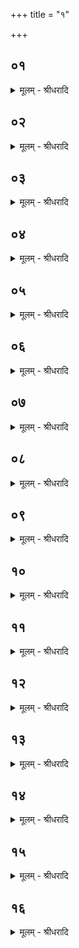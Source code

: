 +++
title = "१"

+++


## ०१
<details><summary>मूलम् - श्रीधरादि</summary>

उद्दा᳘लको हा᳘रुणिः॥  
(रु) उदीच्या᳘न्वृतो᳘ धावया᳘ञ्चकार त᳘स्य निष्क᳘ ऽउपा᳘हित ऽआसैत᳘द्ध स्म वै तत्पू᳘र्व्वेषां व्वृता᳘नां धाव᳘यतामेकधन᳘मुपा᳘हितं भवत्युपवह्ला᳘य बि᳘भ्यतां ता᳘न्होदीच्या᳘नां ब्राह्मणान्भी᳘र्व्विवेद॥
</details>

## ०२
<details><summary>मूलम् - श्रीधरादि</summary>

कौ᳘रुपाञ्चालो वा᳘ ऽअय᳘म्ब्रह्मा᳘ ब्रह्मपुत्रः[[!!]]॥  
(त्रो) यद्वै᳘ नो ऽयम᳘र्द्धन्न᳘ पर्य्याद᳘दीत ह᳘न्तैनम्ब्रह्मो᳘द्यमाह्व᳘यामहा ऽइ᳘ति के᳘न व्वीरेणे᳘ति स्वैदायनेने᳘ति शौ᳘नको ह स्वैदायन᳘ ऽआस॥
</details>

## ०३
<details><summary>मूलम् - श्रीधरादि</summary>

ते᳘ होचुः॥  
स्वै᳘दायन त्व᳘या व्वीरे᳘णेमं᳘ प्रतिसं᳘यतामहा ऽइ᳘ति स᳘ होवाचोपा᳘त्र ख᳘लु रमताहं᳘[[!!]] न्वेनं व्वेदानी᳘ति त᳘ᳫँ᳘ हाभिप्र᳘पेदे त᳘ᳫँ᳘ हाभिप्र᳘पन्नम᳘भ्युवाद स्वै᳘दायना३ ऽइ᳘ति हो᳘३ गौतमस्य पुत्रेती᳘तरः प्र᳘तिशुश्राव त᳘ᳫँ᳘ ह त᳘त ऽएव प्र᳘ष्टुं दध्रे॥
</details>

## ०४
<details><summary>मूलम् - श्रीधरादि</summary>

स वै᳘ गौतमस्य पुत्र व्वृतो ज᳘नं धावयेत्॥  
(द्यो᳘) यो᳘ दर्शपूर्णमास᳘योरष्टौ᳘ पुर᳘स्ता᳘दा᳘ज्यभागान्विद्यात्प᳘ञ्च मध्यतो᳘ हवि᳘र्भागान्ष᳘ट् प्राजापत्या᳘नष्टा᳘ ऽउप᳘रिष्टादा᳘ज्यभागान्॥
</details>

## ०५
<details><summary>मूलम् - श्रीधरादि</summary>

स वै᳘ गौतमस्य पुत्र व्वृतो ज᳘नं धावयेत्॥  
(द्य) यस्त᳘द्दर्शपूर्णमास᳘योर्व्विद्याद्य᳘स्मादिमाः᳘ प्रजा᳘ ऽअदं᳘तका जा᳘यंते य᳘स्मादासां जा᳘यंते य᳘स्मादासां प्रभिद्यं᳘ते य᳘स्मादासाᳫँ᳭ संस्ति᳘ष्ठन्ते य᳘स्मादासां पु᳘नरुत्तमे व्व᳘यसि स᳘र्व्व᳘ ऽएव᳘ प्रभिद्य᳘न्ते य᳘स्माद᳘धर ऽएवा᳘ग्रे[[!!]] जा᳘यन्ते ऽथो᳘त्तरे य᳘स्माद᳘णीयाᳫँ᳭स ऽएवा᳘धरे प्र᳘थीयाᳫँ᳭स ऽउ᳘त्तरे य᳘स्माद्द᳘ᳫँ᳘ष्ट्रा व्व᳘र्षीयाᳫँ᳘सो य᳘स्मात्समा ऽएव[[!!]] ज᳘म्भ्याः॥
</details>

## ०६
<details><summary>मूलम् - श्रीधरादि</summary>

स वै᳘ गौतमस्य पुत्र व्वृतो ज᳘नं धावयेत्॥  
(द्य) यस्त᳘द्दर्शपूर्णमास᳘योर्व्विद्याद्य᳘स्मादिमाः᳘ प्रजा᳘ लोमशा जा᳘यन्ते य᳘स्मादासां पु᳘नरिव श्म᳘श्रूण्यौ᳘पपक्ष्याणि दु᳘र्बीरिणानि जा᳘यन्ते य᳘स्माच्छीर्ष᳘ण्येवा᳘ग्रे पलितो भ᳘वत्य᳘थ पु᳘नरुत्तमे व्व᳘यसि स᳘र्व्व ऽएव᳘ पलितो᳘ भवति॥
</details>

## ०७
<details><summary>मूलम् - श्रीधरादि</summary>

स वै᳘ गौतमस्य पुत्र व्वृतो ज᳘नं धावयेत्॥  
(द्य) यस्त᳘द्दर्शपूर्णमास᳘योर्व्विद्याद्य᳘स्मात्कुमार᳘स्य रे᳘तः सिक्तं न᳘ संभ᳘वति य᳘स्मादस्य मध्यमे व्व᳘यसि संभ᳘वति य᳘स्मादस्य पु᳘नरुत्तमे व्व᳘यसि न᳘ संभ᳘वति॥
</details>

## ०८
<details><summary>मूलम् - श्रीधरादि</summary>

यो᳘ गायत्रीᳫँ᳭ ह᳘रिणीम्॥  
(ञ्ज्यो᳘) ज्यो᳘तिष्पक्षां य᳘जमानᳫँ᳭ स्वर्ग्गं᳘ लोक᳘मभिव᳘हंतीं व्विद्यादि᳘ति त᳘स्मै ह निष्कं प्र᳘ददावनूचानः᳘ स्वैदायनासि सुव᳘र्णं वाव[[!!]] सुवर्णवि᳘दे ददती᳘ति त᳘ᳫँ᳘ होपगु᳘ह्य नि᳘श्चक्राम त᳘ᳫँ᳘ ह पप्रच्छुः कि᳘मिवैष᳘ गौतम᳘स्य पु᳘त्रो ऽभूदि᳘ति॥
</details>

## ०९
<details><summary>मूलम् - श्रीधरादि</summary>

स᳘ होवाच॥  
य᳘था ब्रह्मा᳘ ब्रह्मपुत्रो᳘ मू᳘र्द्धा ऽस्य व्वि᳘पतेद्य᳘ ऽएनमुपव᳘ह्लेते᳘ति ते᳘ ह त᳘त ऽएव᳘ व्विप्रे᳘युस्त᳘ᳫँ᳘ ह त᳘त ऽएव᳘ समि᳘त्पाणिः प्र᳘तिचक्रम ऽउ᳘प त्वा ऽऽयानी᳘नि कि᳘मध्येष्य᳘माण ऽइ᳘ति या᳘नेव᳘ मा प्रश्नान᳘प्राक्षीस्ता᳘नेव᳘ मे व्वि᳘ब्रूही᳘ति स᳘ होवाचा᳘नुपेतायैव᳘ त ऽएनान्ब्रवाणी᳘ति॥
</details>

## १०
<details><summary>मूलम् - श्रीधरादि</summary>

त᳘स्मा ऽउ हैत᳘दुवाच॥  
द्वा᳘वाघारौ प᳘ञ्च प्रयाजा᳘ ऽआग्नेय ऽआ᳘ज्यभागो ऽष्टम᳘ ऽए᳘ते ऽष्टौ᳘ पुर᳘स्तादा᳘ज्यभागाः सौम्य ऽआ᳘ज्यभागो हवि᳘र्भागाणां प्रथमो᳘ हविर्हि सो᳘म ऽआग्नेयः᳘ पुरोडा᳘शो ऽग्नीषोमी᳘य ऽउपाᳫँ᳭शुया᳘जो ऽग्नीषोमी᳘यः पुरोडा᳘शो ऽग्निः᳘ स्विष्टकृ᳘देते प᳘ञ्च मध्यतो᳘ हवि᳘र्भागाः॥
</details>

## ११
<details><summary>मूलम् - श्रीधरादि</summary>

प्राशित्रं᳘ चे᳘डा च॥  
य᳘च्चाग्नी᳘ध ऽआद᳘धाति ब्रह्मभागो᳘ यजमानभा᳘गो ऽन्वाहा᳘र्य्य ऽएते᳘ ष᳘ट् प्राजापत्यास्त्र᳘यो ऽनुयाजा᳘श्चत्वा᳘रः पत्नीसंयाजाः᳘ समिष्टयजु᳘रष्टम᳘मे᳘ते ऽष्टा᳘ ऽउप᳘रिष्टादा᳘ज्यभागाः॥
</details>

## १२
<details><summary>मूलम् - श्रीधरादि</summary>

(०) अ᳘थ य᳘दपुरो ऽनुवा᳘क्यकाः[[!!]] प्रयाजा भ᳘वन्ति॥  
त᳘स्मादिमाः᳘ प्रजा᳘ ऽअद᳘न्तका जायन्ते᳘ ऽथ य᳘त्पुरोनुवा᳘क्यवन्ति[[!!]] हवी᳘ᳫँ᳘षि भ᳘वन्ति त᳘स्मादासां जायन्ते ऽथ[[!!]] य᳘दपुरोऽनुवा᳘क्यका ऽअनुयाजा[[!!]] भ᳘वन्ति त᳘स्मादासां प्र᳘भिद्यन्ते᳘ ऽथ य᳘त्पुरोनुवा᳘क्यवन्तः[[!!]] पत्नीसंयाजा भ᳘वन्ति त᳘स्मादासाᳫँ᳭ सं᳘तिष्ठन्ते᳘ ऽथ य᳘दपुरोनुवा᳘क्यकᳫँ᳭[[!!]] समिष्टयजुर्भ᳘वति त᳘स्मादासां पु᳘नरुत्तमे व्व᳘यसि स᳘र्व्व ऽएव प्र᳘भिद्यन्ते᳘॥ शतम् ॥५७००॥
</details>

## १३
<details><summary>मूलम् - श्रीधरादि</summary>

(न्ते᳘ ऽथ) अ᳘थ य᳘दनुवा᳘क्यामनू᳘च्य॥  
याज्य᳘या य᳘जति त᳘स्माद᳘धर ऽएवा᳘ग्रे जा᳘यन्ते ऽथो᳘त्तरे᳘ ऽथ य᳘द्गायत्री᳘मनू᳘च्य त्रिष्टुभा[[!!]] य᳘जति त᳘स्माद᳘णीयाᳫँ᳭स ऽएवा᳘धरे प्र᳘थीयाᳫँ᳭स ऽउ᳘त्तरे᳘ ऽथ यत्प्रा᳘ञ्चावाघारा᳘वाघार᳘यति त᳘स्माद्द᳘ᳫँ᳘ष्ट्रा व्व᳘र्षीयाᳫँ᳭सो᳘ ऽथ यत्स᳘च्छन्दसावेव᳘ संया᳘ज्ये भ᳘वतस्त᳘स्मात्समा᳘ ऽएव जं᳘भ्याः॥
</details>

## १४
<details><summary>मूलम् - श्रीधरादि</summary>

(ऽ) अ᳘थ य᳘द्बर्हि᳘ स्तृणा᳘ति॥  
त᳘स्मादिमाः᳘ प्रजा᳘ लोमशा᳘ जायन्ते᳘ ऽथ यत्पु᳘नरिव प्रस्तर᳘ᳫँ᳘ स्तृणा᳘ति त᳘स्मादासां पु᳘नरिव श्म᳘श्रूण्यौ᳘पपक्ष्याणि दु᳘र्बीरिणानि जायन्ते᳘ ऽथ यत्के᳘वलमेवा᳘ग्रे प्रस्तर᳘मनुप्रह᳘रति त᳘स्माच्छीर्ष᳘ण्येवा᳘ग्रे पलितो[[!!]] भ᳘वत्य᳘थ यत्स᳘र्व्वमेव᳘ बर्हि᳘रनुप्रह᳘रति[[!!]] त᳘स्मात्पु᳘नरुत्तमे व्व᳘यसि स᳘र्व्व ऽएव᳘ पलितो᳘ भवति॥
</details>

## १५
<details><summary>मूलम् - श्रीधरादि</summary>

(त्य᳘) अ᳘थ यदा᳘ज्यहविषः प्रयाजा भ᳘वन्ति॥  
त᳘स्मात्कुमार᳘स्य रे᳘तः सिक्तं न स᳘म्भवत्युदक᳘मिवैव᳘ भवत्युदक᳘मिव ह्या᳘ज्यम᳘थ यन्म᳘ध्ये यज्ञ᳘स्य दध्ना᳘ पुरोडा᳘शेने᳘ति चरन्ति त᳘स्मादस्य मध्यमे व्व᳘यसि स᳘म्भवति द्र᳘प्सीवैव᳘ भवति द्र᳘प्सीव हि रेतो᳘ ऽथ यदा᳘ज्यहविष ऽए᳘वानुयाजा भ᳘वन्ति त᳘स्मादस्य पु᳘नरुत्तमे व्व᳘यसि न स᳘म्भवत्युदक᳘मिवैव᳘ भवत्युदक᳘मिव ह्या᳘ज्यम्॥
</details>

## १६
<details><summary>मूलम् - श्रीधरादि</summary>

(म्वे᳘) व्वे᳘दिरेव᳘ गायत्री[[!!]]॥  
त᳘स्यै᳘ ये ऽष्टौ᳘ पुर᳘स्तादा᳘ज्यभागाः स द᳘क्षिणः पक्षो᳘ ये ऽष्टा᳘ ऽउप᳘रिष्टादा᳘ज्यभागाः स ऽउ᳘त्तरः पक्षः᳘[[!!]] सैषा᳘ गायत्री ह᳘रिणी ज्यो᳘तिष्पक्षा य᳘जमानᳫँ᳭ स्वर्गं᳘ लोक᳘मभि᳘वहति य᳘ ऽएव᳘मेतद्वे᳘द॥
</details>